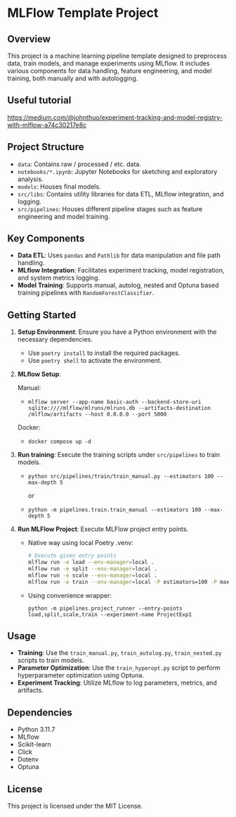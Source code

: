 # MLFlow Template Project

## Overview

This project is a machine learning pipeline template designed to preprocess data, train models, and manage experiments using MLflow. It includes various components for data handling, feature engineering, and model training, both manually and with autologging.

## Useful tutorial
https://medium.com/@johnthuo/experiment-tracking-and-model-registry-with-mlflow-a74c30217e8c

## Project Structure

- `data`: Contains raw / processed / etc. data.
- `notebooks/*.ipynb`: Jupyter Notebooks for sketching and exploratory analysis.
- `models`: Houses final models.
- `src/libs`: Contains utility libraries for data ETL, MLflow integration, and logging.
- `src/pipelines`: Houses different pipeline stages such as feature engineering and model training.

## Key Components

- **Data ETL**: Uses `pandas` and `Pathlib` for data manipulation and file path handling.
- **MLflow Integration**: Facilitates experiment tracking, model registration, and system metrics logging.
- **Model Training**: Supports manual, autolog, nested and Optuna based training pipelines with `RandomForestClassifier`.

## Getting Started

1. **Setup Environment**: Ensure you have a Python environment with the necessary dependencies. 
    * Use `poetry install` to install the required packages. 
    * Use `poetry shell` to activate the environment.
2. **MLflow Setup**:
    
    Manual:
    * `mlflow server --app-name basic-auth --backend-store-uri sqlite:////mlflow/mlruns/mlruns.db --artifacts-destination /mlflow/artifacts --host 0.0.0.0 --port 5000`
    
    Docker:
    * `docker compose up -d`
3. **Run training**: Execute the training scripts under `src/pipelines` to train models.
    * `python src/pipelines/train/train_manual.py --estimators 100 --max-depth 5`
    
        or
    * `python -m pipelines.train.train_manual --estimators 100 --max-depth 5`
4. **Run MLFlow Project**: Execute MLFlow project entry points.
    * Native way using local Poetry .venv:
        ```bash
        # Execute given entry points
        mlflow run -e load --env-manager=local .
        mlflow run -e split --env-manager=local .
        mlflow run -e scale --env-manager=local .
        mlflow run -e train --env-manager=local -P estimators=100 -P max_depth=7 .
        ```
    * Using convenience wrapper: 

        `python -m pipelines.project_runner --entry-points load,split,scale,train --experiment-name ProjectExp1`

## Usage

- **Training**: Use the `train_manual.py`, `train_autolog.py`, `train_nested.py` scripts to train models.
- **Parameter Optimization**: Use the `train_hyperopt.py` script to perform hyperparameter optimization using Optuna.
- **Experiment Tracking**: Utilize MLflow to log parameters, metrics, and artifacts.

## Dependencies

- Python 3.11.7
- MLflow
- Scikit-learn
- Click
- Dotenv
- Optuna

## License

This project is licensed under the MIT License.


